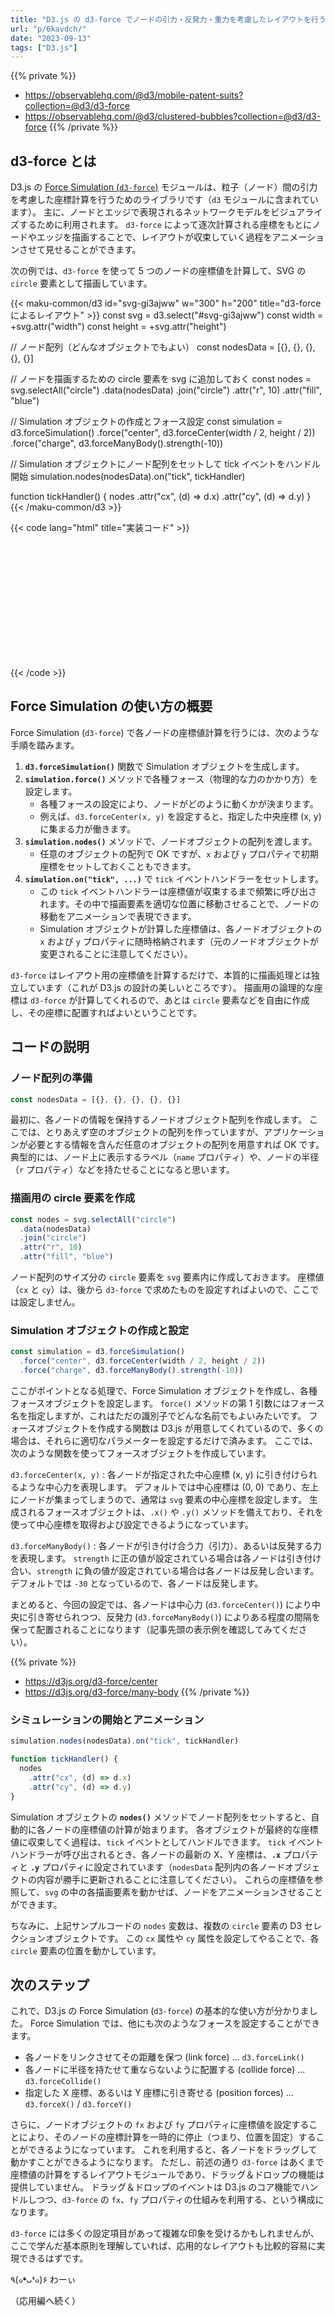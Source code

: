 ```yaml
---
title: "D3.js の d3-force でノードの引力・反発力・重力を考慮したレイアウトを行う (1) 基礎編"
url: "p/6kavdch/"
date: "2023-09-13"
tags: ["D3.js"]
---
```


{{% private %}}
- https://observablehq.com/@d3/mobile-patent-suits?collection=@d3/d3-force
- https://observablehq.com/@d3/clustered-bubbles?collection=@d3/d3-force
{{% /private %}}

d3-force とは
----

D3.js の [Force Simulation (`d3-force`)](https://d3js.org/d3-force) モジュールは、粒子（ノード）間の引力を考慮した座標計算を行うためのライブラリです（`d3` モジュールに含まれています）。
主に、ノードとエッジで表現されるネットワークモデルをビジュアライズするために利用されます。
`d3-force` によって逐次計算される座標をもとにノードやエッジを描画することで、レイアウトが収束していく過程をアニメーションさせて見せることができます。

次の例では、`d3-force` を使って 5 つのノードの座標値を計算して、SVG の `circle` 要素として描画しています。

{{< maku-common/d3 id="svg-gi3ajww" w="300" h="200" title="d3-force によるレイアウト" >}}
const svg = d3.select("#svg-gi3ajww")
const width = +svg.attr("width")
const height = +svg.attr("height")

// ノード配列（どんなオブジェクトでもよい）
const nodesData = [{}, {}, {}, {}, {}]

// ノードを描画するための circle 要素を svg に追加しておく
const nodes = svg.selectAll("circle")
  .data(nodesData)
  .join("circle")
  .attr("r", 10)
  .attr("fill", "blue")

// Simulation オブジェクトの作成とフォース設定
const simulation = d3.forceSimulation()
  .force("center", d3.forceCenter(width / 2, height / 2))
  .force("charge", d3.forceManyBody().strength(-10))

// Simulation オブジェクトにノード配列をセットして tick イベントをハンドル開始
simulation.nodes(nodesData).on("tick", tickHandler)

function tickHandler() {
  nodes
    .attr("cx", (d) => d.x)
    .attr("cy", (d) => d.y)
}
{{< /maku-common/d3 >}}

{{< code lang="html" title="実装コード" >}}
<svg id="#svg-gi3ajww" width="300" height="200"></svg>
<script>
const svg = d3.select("#svg-gi3ajww")
const width = +svg.attr("width")
const height = +svg.attr("height")

// ノード配列（どんなオブジェクトでもよい）
const nodesData = [{}, {}, {}, {}, {}]

// ノードを描画するための circle 要素を svg に追加しておく
const nodes = svg.selectAll("circle")
  .data(nodesData)
  .join("circle")
  .attr("r", 10)
  .attr("fill", "blue")

// Simulation オブジェクトの作成とフォース設定
const simulation = d3.forceSimulation()
  .force("center", d3.forceCenter(width / 2, height / 2))
  .force("charge", d3.forceManyBody().strength(-10))

// Simulation オブジェクトにノード配列をセットして tick イベントをハンドル開始
simulation.nodes(nodesData).on("tick", tickHandler)

function tickHandler() {
  nodes
    .attr("cx", (d) => d.x)  // d3-force が求めた X 座標をそのまま採用
    .attr("cy", (d) => d.y)  // d3-force が求めた Y 座標をそのまま採用
}
</script>
{{< /code >}}


Force Simulation の使い方の概要
----

Force Simulation (`d3-force`) で各ノードの座標値計算を行うには、次のような手順を踏みます。

1. __`d3.forceSimulation()`__ 関数で Simulation オブジェクトを生成します。
1. __`simulation.force()`__ メソッドで各種フォース（物理的な力のかかり方）を設定します。
   - 各種フォースの設定により、ノードがどのように動くかが決まります。
   - 例えば、`d3.forceCenter(x, y)` を設定すると、指定した中央座標 (x, y) に集まる力が働きます。
1. __`simulation.nodes()`__ メソッドで、ノードオブジェクトの配列を渡します。
   - 任意のオブジェクトの配列で OK ですが、`x` および `y` プロパティで初期座標をセットしておくこともできます。
1. __`simulation.on("tick", ...)`__ で `tick` イベントハンドラーをセットします。
   - この `tick` イベントハンドラーは座標値が収束するまで頻繁に呼び出されます。その中で描画要素を適切な位置に移動させることで、ノードの移動をアニメーションで表現できます。
   - Simulation オブジェクトが計算した座標値は、各ノードオブジェクトの `x` および `y` プロパティに随時格納されます（元のノードオブジェクトが変更されることに注意してください）。

`d3-force` はレイアウト用の座標値を計算するだけで、本質的に描画処理とは独立しています（これが D3.js の設計の美しいところです）。
描画用の論理的な座標は `d3-force` が計算してくれるので、あとは `circle` 要素などを自由に作成し、その座標に配置すればよいということです。


コードの説明
----

### ノード配列の準備

```js
const nodesData = [{}, {}, {}, {}, {}]
```

最初に、各ノードの情報を保持するノードオブジェクト配列を作成します。
ここでは、とりあえず空のオブジェクトの配列を作っていますが、アプリケーションが必要とする情報を含んだ任意のオブジェクトの配列を用意すれば OK です。
典型的には、ノード上に表示するラベル（`name` プロパティ）や、ノードの半径（`r` プロパティ）などを持たせることになると思います。

### 描画用の circle 要素を作成

```js
const nodes = svg.selectAll("circle")
  .data(nodesData)
  .join("circle")
  .attr("r", 10)
  .attr("fill", "blue")
```

ノード配列のサイズ分の `circle` 要素を `svg` 要素内に作成しておきます。
座標値（`cx` と `cy`）は、後から `d3-force` で求めたものを設定すればよいので、ここでは設定しません。

###  Simulation オブジェクトの作成と設定

```js
const simulation = d3.forceSimulation()
  .force("center", d3.forceCenter(width / 2, height / 2))
  .force("charge", d3.forceManyBody().strength(-10))
```

ここがポイントとなる処理で、Force Simulation オブジェクトを作成し、各種フォースオブジェクトを設定します。
`force()` メソッドの第 1 引数にはフォース名を指定しますが、これはただの識別子でどんな名前でもよいみたいです。
フォースオブジェクトを作成する関数は D3.js が用意してくれているので、多くの場合は、それらに適切なパラメーターを設定するだけで済みます。
ここでは、次のような関数を使ってフォースオブジェクトを作成しています。

`d3.forceCenter(x, y)`
: 各ノードが指定された中心座標 (x, y) に引き付けられるような中心力を表現します。
デフォルトでは中心座標は (0, 0) であり、左上にノードが集まってしまうので、通常は `svg` 要素の中心座標を設定します。
生成されるフォースオブジェクトは、`.x()` や `.y()` メソッドを備えており、それを使って中心座標を取得および設定できるようになっています。

`d3.forceManyBody()`
: 各ノードが引き付け合う力（引力）、あるいは反発する力を表現します。
`strength` に正の値が設定されている場合は各ノードは引き付け合い、`strength` に負の値が設定されている場合は各ノードは反発し合います。
デフォルトでは `-30` となっているので、各ノードは反発します。

まとめると、今回の設定では、各ノードは中心力 (`d3.forceCenter()`) により中央に引き寄せられつつ、反発力 (`d3.forceManyBody()`) によりある程度の間隔を保って配置されることになります（記事先頭の表示例を確認してみてください）。

{{% private %}}
- https://d3js.org/d3-force/center
- https://d3js.org/d3-force/many-body
{{% /private %}}

### シミュレーションの開始とアニメーション

```js
simulation.nodes(nodesData).on("tick", tickHandler)

function tickHandler() {
  nodes
    .attr("cx", (d) => d.x)
    .attr("cy", (d) => d.y)
}
```

Simulation オブジェクトの __`nodes()`__ メソッドでノード配列をセットすると、自動的に各ノードの座標値の計算が始まります。
各オブジェクトが最終的な座標値に収束してく過程は、`tick` イベントとしてハンドルできます。
`tick` イベントハンドラーが呼び出されるとき、各ノードの最新の X、Y 座標は、__`.x`__ プロパティと __`.y`__ プロパティに設定されています（`nodesData` 配列内の各ノードオブジェクトの内容が勝手に更新されることに注意してください）。
これらの座標値を参照して、`svg` の中の各描画要素を動かせば、ノードをアニメーションさせることができます。

ちなみに、上記サンプルコードの `nodes` 変数は、複数の `circle` 要素の D3 セレクションオブジェクトです。
この `cx` 属性や `cy` 属性を設定してやることで、各 `circle` 要素の位置を動かしています。


次のステップ
----

これで、D3.js の Force Simulation (`d3-force`) の基本的な使い方が分かりました。
Force Simulation では、他にも次のようなフォースを設定することができます。

- 各ノードをリンクさせてその距離を保つ (link force) ... `d3.forceLink()`
- 各ノードに半径を持たせて重ならないように配置する (collide force) ... `d3.forceCollide()`
- 指定した X 座標、あるいは Y 座標に引き寄せる (position forces) ... `d3.forceX()` / `d3.forceY()`

さらに、ノードオブジェクトの `fx` および `fy` プロパティに座標値を設定することにより、そのノードの座標計算を一時的に停止（つまり、位置を固定）することができるようになっています。
これを利用すると、各ノードをドラッグして動かすことができるようになります。
ただし、前述の通り `d3-force` はあくまで座標値の計算をするレイアウトモジュールであり、ドラッグ＆ドロップの機能は提供していません。
ドラッグ＆ドロップのイベントは D3.js のコア機能でハンドルしつつ、`d3-force` の `fx`、`fy` プロパティの仕組みを利用する、という構成になります。

`d3-force` には多くの設定項目があって複雑な印象を受けるかもしれませんが、ここで学んだ基本原則を理解していれば、応用的なレイアウトも比較的容易に実現できるはずです。

٩(๑❛ᴗ❛๑)۶ わーぃ

（応用編へ続く）

